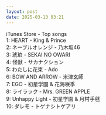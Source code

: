 ```yaml
---
layout: post
date: 2025-03-13 03:21
---
```


iTunes Store - Top songs<br />
1: HEART - King & Prince<br />
2: ネーブルオレンジ - 乃木坂46<br />
3: 琥珀 - SEKAI NO OWARI<br />
4: 怪獣 - サカナクション<br />
5: わたしに花束 - Ado<br />
6: BOW AND ARROW - 米津玄師<br />
7: EGO - 初星学園 & 花海咲季<br />
8: ライラック - Mrs. GREEN APPLE<br />
9: Unhappy Light - 初星学園 & 月村手毬<br />
10: ダレモ - トゲナシトゲアリ<br />
